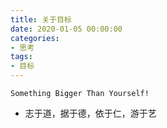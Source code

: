```yaml
---
title: 关于目标
date: 2020-01-05 00:00:00
categories: 
- 思考
tags:
- 目标
---
```

```
Something Bigger Than Yourself!
```

- 志于道，据于德，依于仁，游于艺